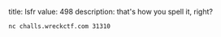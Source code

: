 title: lsfr
value: 498
description: that's how you spell it, right?

`nc challs.wreckctf.com 31310`
